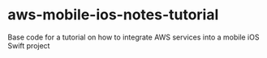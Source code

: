 # aws-mobile-ios-notes-tutorial
Base code for a tutorial on how to integrate AWS services into a mobile iOS Swift project
